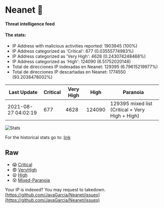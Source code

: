 # Neanet :hocho:
#### Threat intelligence feed
#### The stats:

- IP Address with malicious activities reported: 1903945 (100%)
- IP Address categorized as 'Critical':  677 (0.03555774983%)
- IP Address categorized as 'Very High':  4628 (0.243074248468%)
- IP Address categorized as 'High':  124090 (6.51752020148)
- Total de direcciones IP indexadas en Neanet:  129395 (6.79615219977%)
- Total de direcciones IP descartadas en Neanet:  1774550 (93.2038478002%)

| Last Update | Critical | Very High | High | Paranoia |
| --- | --- | --- | --- | --- |
| 2021-08-27 04:02:19 | 677 | 4628 | 124090 | 129395 mixed list (Critical + Very High + High)|

![Stats](https://docs.google.com/spreadsheets/d/e/2PACX-1vSnaNMIXVabIpDJjufMlzH7poXnshF3mgd8Is1g9ytUEzVsP5my4Trn8f-xkoLLQ38xpL3HtmUexLo6/pubchart?oid=501124687&format=image)

For the historical stats go to: [link](/stats.csv)
## Raw
- :scream: [Critical](https://raw.githubusercontent.com/JavaGarcia/Neanet/master/blacklists/neanet_critical.txt)
- :fearful: [VeryHigh](https://raw.githubusercontent.com/JavaGarcia/Neanet/master/blacklists/neanet_veryHigh.txtt)
- :frowning: [High](https://raw.githubusercontent.com/JavaGarcia/Neanet/master/blacklists/neanet_high.txt)
- :dizzy_face: [Mixed-Paranoia](https://raw.githubusercontent.com/JavaGarcia/Neanet/master/blacklists/neanet_all.txt)


Your IP is indexed? You may request to takedown. [https://github.com/JavaGarcia/Neanet/issues](https://github.com/JavaGarcia/Neanet/issues)













































































































































































































































































































































































































































































































































































































































































































































































































































































































































































































































































































































































































































































































































































































































































































































































































































































































































































































































































































































































































































































































































































































































































































































































































































































































































































































































































































































































































































































































































































































































































































































































































































































































































































































































































































































































































































































































































































































































































































































































































































































































































































































































































































































































































































































































































































































































































































































































































































































































































































































































































































































































































































































































































































































































































































































































































































































































































































































































































































































































































































































































































































































































































































































































































































































































































































































































































































































































































































































































































































































































































































































































































































































































































































































































































































































































































































































































































































































































































































































































































































































































































































































































































































































































































































































































































